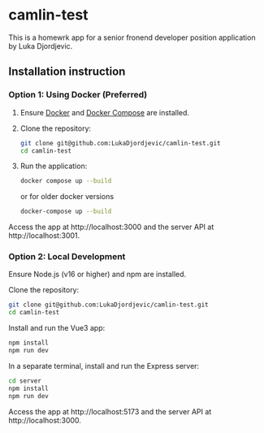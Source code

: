 # camlin-test

This is a homewrk app for a senior fronend developer position application by Luka Djordjevic.


## Installation instruction

### Option 1: Using Docker (Preferred)

1. Ensure [Docker](https://www.docker.com/get-started) and [Docker Compose](https://docs.docker.com/compose/install/) are installed.
2. Clone the repository:
   ```bash
   git clone git@github.com:LukaDjordjevic/camlin-test.git
   cd camlin-test

3. Run the application:

   ```bash
   docker compose up --build
   ```
   or for older docker versions
    ```bash
    docker-compose up --build
    ```
Access the app at http://localhost:3000 and the server API at http://localhost:3001.



### Option 2: Local Development

Ensure Node.js (v16 or higher) and npm are installed.

Clone the repository:
```bash
git clone git@github.com:LukaDjordjevic/camlin-test.git
cd camlin-test
```
Install and run the Vue3 app:

```bash
npm install
npm run dev
```
In a separate terminal, install and run the Express server:

```bash
cd server
npm install
npm run dev
```
Access the app at http://localhost:5173 and the server API at http://localhost:3000.

